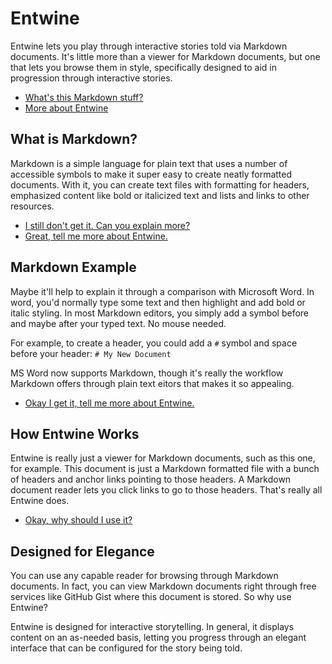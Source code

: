 # Entwine
Entwine lets you play through interactive stories told via Markdown documents. It's little more than a viewer for Markdown documents, but one that lets you browse them in style, specifically designed to aid in progression through interactive stories.

- [What's this Markdown stuff?](#what-is-markdown)
- [More about Entwine](#how-entwine-works)

## What is Markdown?
Markdown is a simple language for plain text that uses a number of accessible symbols to make it super easy to create neatly formatted documents. With it, you can create text files with formatting for headers, emphasized content like bold or italicized text and lists and links to other resources.

- [I still don't get it. Can you explain more?](#markdown-example)
- [Great, tell me more about Entwine.](#how-entwine-works)

## Markdown Example
Maybe it'll help to explain it through a comparison with Microsoft Word. In word, you'd normally type some text and then highlight and add bold or italic styling. In most Markdown editors, you simply add a symbol before and maybe after your typed text. No mouse needed.

For example, to create a header, you could add a `#` symbol and space before your header:
`# My New Document`

MS Word now supports Markdown, though it's really the workflow Markdown offers through plain text eitors that makes it so appealing.

- [Okay I get it, tell me more about Entwine.](#how-entwine-works)

## How Entwine Works
Entwine is really just a viewer for Markdown documents, such as this one, for example. This document is just a Markdown formatted file with a bunch of headers and anchor links pointing to those headers. A Markdown document reader lets you click links to go to those headers. That's really all Entwine does.

- [Okay, why should I use it?](#designed-for-elegance)

## Designed for Elegance
You can use any capable reader for browsing through Markdown documents. In fact, you can view Markdown documents right through free services like GitHub Gist where this document is stored. So why use Entwine?

Entwine is designed for interactive storytelling. In general, it displays content on an as-needed basis, letting you progress through an elegant interface that can be configured for the story being told.